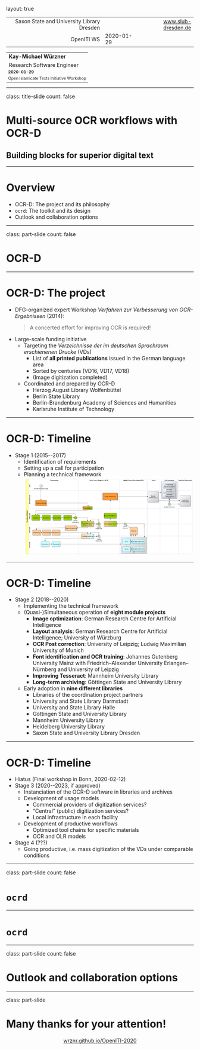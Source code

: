 layout: true
  
<div class="my-header"></div>

<div class="my-footer">
  <table>
    <tr>
      <td style="text-align:right">Saxon State and University Library Dresden</td>
      <td></td>
      <td style="text-align:right"><a href="https://www.slub-dresden.de/">www.slub-dresden.de</a></td>
    </tr>
    <tr>
      <td style="text-align:right">OpenITI WS</td>
      <td>2020-01-29</td>
    </tr>
  </table>
</div>

<div class="my-title-footer">
  <table>
    <tr>
      <td style="text-align:left"><b>Kay-Michael Würzner</b></td>
    </tr>
    <tr>
      <td style="text-align:left">Research Software Engineer</td>
    </tr>
    <tr>
      <td style="font-size:8pt"><b>2020-01-29</b></td>
    </tr>
    <tr>
      <td style="font-size:8pt">Open Islamicate Texts Initiative Workshop</td>
    </tr>
  </table>
</div>

---

class: title-slide
count: false

# Multi-source OCR workflows with OCR-D
## Building blocks for superior digital text

---

# Overview

- OCR-D: The project and its philosophy
- `ocrd`: The toolkit and its design
- Outlook and collaboration options

---

class: part-slide
count: false

# OCR-D

---

# OCR-D: The project

- DFG-organized expert Workshop *Verfahren zur Verbesserung von OCR-Ergebnissen* (2014):
  > A concerted effort for improving OCR is required!
- Large-scale funding initiative
    + Targeting the *Verzeichnisse der im deutschen Sprachraum erschienenen Drucke* (VDs)
        * List of **all printed publications** issued in the German language area
        * Sorted by centuries (VD16, VD17, VD18)
        * (Image digitization completed)
    + Coordinated and prepared by OCR-D
        * Herzog August Library Wolfenbüttel
        * Berlin State Library
        * Berlin-Brandenburg Academy of Sciences and Humanities
        * Karlsruhe Institute of Technology

---

# OCR-D: Timeline

- Stage 1 (2015--2017)
    + Identification of requirements
    + Setting up a call for participation
    + Planning a technical framework
![Functional Model](img/functional_model.png)

---

# OCR-D: Timeline

- Stage 2 (2018--2020)
    + Implementing the technical framework
    + (Quasi-)Simultaneous operation of **eight module projects**
        * **Image optimization**: German Research Centre for Artificial Intelligence
        * **Layout analysis**: German Research Centre for Artificial Intelligence; University of Würzburg
        * **OCR Post correction**: University of Leipzig; Ludwig Maximilian University of Munich
        * **Font identification and OCR training**: Johannes Gutenberg University Mainz with Friedrich–Alexander University Erlangen–Nürnberg and University of Leipzig
        * **Improving Tesseract**: Mannheim University Library
        * **Long-term archiving**: Göttingen State and University Library
    + Early adoption in **nine different libraries**
        * Libraries of the coordination project partners
        * University and State Library Darmstadt
        * University and State Library Halle
        * Göttingen State and University Library
        * Mannheim University Library
        * Heidelberg University Library
        * Saxon State and University Library Dresden

---

# OCR-D: Timeline

- Hiatus (Final workshop in Bonn, 2020-02-12)
- Stage 3 (2020--2023, if approved)
    + Instanciation of the OCR-D software in libraries and archives
    + Development of usage models
        * Commercial providers of digitization services?
        * “Central” (public) digitization services?
        * Local infrastructure in each facility
    + Development of productive workflows
        * Optimized tool chains for specific materials
        * OCR and OLR models
- Stage 4 (???)
    + Going productive, i.e. mass digitization of the VDs under comparable conditions
        
---

class: part-slide
count: false

# `ocrd`

---

# `ocrd`



---

class: part-slide
count: false

# Outlook and collaboration options

---

class: part-slide

# Many thanks for your attention!

<center>
<a href="https://wrznr.github.io/OpenITI-2020/">wrznr.github.io/OpenITI-2020</a>
</center>
